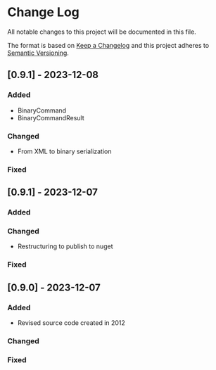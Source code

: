 
# Change Log
All notable changes to this project will be documented in this file.
 
The format is based on [Keep a Changelog](http://keepachangelog.com/)
and this project adheres to [Semantic Versioning](http://semver.org/).

## [0.9.1] - 2023-12-08
### Added
- BinaryCommand
- BinaryCommandResult
### Changed
- From XML to binary serialization
### Fixed
 
## [0.9.1] - 2023-12-07
### Added
### Changed
- Restructuring to publish to nuget
### Fixed

## [0.9.0] - 2023-12-07 
### Added
- Revised source code created in 2012
### Changed
### Fixed
